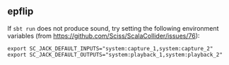 ## epflip

If `sbt run` does not produce sound, try setting the following environment variables (from https://github.com/Sciss/ScalaCollider/issues/76):

```shell
export SC_JACK_DEFAULT_INPUTS="system:capture_1,system:capture_2"
export SC_JACK_DEFAULT_OUTPUTS="system:playback_1,system:playback_2"
```
